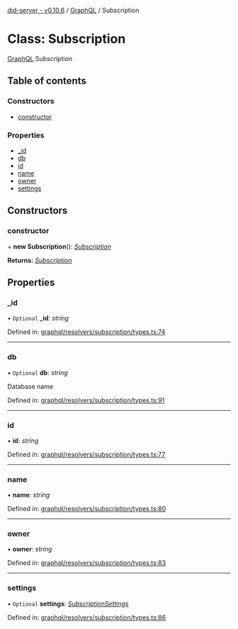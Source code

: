 [did-server - v0.10.6](../README.md) / [GraphQL](../modules/graphql.md) / Subscription

# Class: Subscription

[GraphQL](../modules/graphql.md).Subscription

## Table of contents

### Constructors

- [constructor](graphql.subscription.md#constructor)

### Properties

- [\_id](graphql.subscription.md#_id)
- [db](graphql.subscription.md#db)
- [id](graphql.subscription.md#id)
- [name](graphql.subscription.md#name)
- [owner](graphql.subscription.md#owner)
- [settings](graphql.subscription.md#settings)

## Constructors

### constructor

\+ **new Subscription**(): [*Subscription*](graphql.subscription.md)

**Returns:** [*Subscription*](graphql.subscription.md)

## Properties

### \_id

• `Optional` **\_id**: *string*

Defined in: [graphql/resolvers/subscription/types.ts:74](https://github.com/Puzzlepart/did/blob/dev/server/graphql/resolvers/subscription/types.ts#L74)

___

### db

• `Optional` **db**: *string*

Database name

Defined in: [graphql/resolvers/subscription/types.ts:91](https://github.com/Puzzlepart/did/blob/dev/server/graphql/resolvers/subscription/types.ts#L91)

___

### id

• **id**: *string*

Defined in: [graphql/resolvers/subscription/types.ts:77](https://github.com/Puzzlepart/did/blob/dev/server/graphql/resolvers/subscription/types.ts#L77)

___

### name

• **name**: *string*

Defined in: [graphql/resolvers/subscription/types.ts:80](https://github.com/Puzzlepart/did/blob/dev/server/graphql/resolvers/subscription/types.ts#L80)

___

### owner

• **owner**: *string*

Defined in: [graphql/resolvers/subscription/types.ts:83](https://github.com/Puzzlepart/did/blob/dev/server/graphql/resolvers/subscription/types.ts#L83)

___

### settings

• `Optional` **settings**: [*SubscriptionSettings*](graphql.subscriptionsettings.md)

Defined in: [graphql/resolvers/subscription/types.ts:86](https://github.com/Puzzlepart/did/blob/dev/server/graphql/resolvers/subscription/types.ts#L86)
